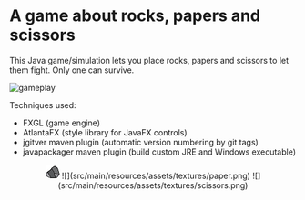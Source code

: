 # A game about rocks, papers and scissors #

This Java game/simulation lets you place rocks, papers and scissors to let them fight. Only one can survive.

![gameplay](doc/rps.gif)

Techniques used:

* FXGL (game engine)
* AtlantaFX (style library for JavaFX controls)
* jgitver maven plugin (automatic version numbering by git tags)
* javapackager maven plugin (build custom JRE and Windows executable)

<p align="center">
<img src="src/main/resources/assets/textures/rock.png"  alt=""/>
![](src/main/resources/assets/textures/paper.png)
![](src/main/resources/assets/textures/scissors.png)
</p>
